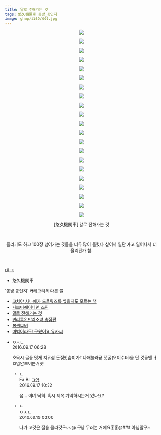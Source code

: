 ```yaml
---
title: 말로 전해가는 것
tags: 悠久機関車 동방_동인지
image: ghap/2185/001.jpg
---
```

<div class="article">
<p style="text-align: center; clear: none; float: none;"><img src="{{ site.nasurl }}/ghap/2185/001.jpg"/></p>
<p style="text-align: center; clear: none; float: none;"><img src="{{ site.nasurl }}/ghap/2185/002.jpg"/></p>
<p style="text-align: center; clear: none; float: none;"><img src="{{ site.nasurl }}/ghap/2185/003.jpg"/></p>
<p style="text-align: center; clear: none; float: none;"><img src="{{ site.nasurl }}/ghap/2185/004.jpg"/></p>
<p style="text-align: center; clear: none; float: none;"><img src="{{ site.nasurl }}/ghap/2185/005.jpg"/></p>
<p style="text-align: center; clear: none; float: none;"><img src="{{ site.nasurl }}/ghap/2185/006.jpg"/></p>
<p style="text-align: center; clear: none; float: none;"><img src="{{ site.nasurl }}/ghap/2185/007.jpg"/></p>
<p style="text-align: center; clear: none; float: none;"><img src="{{ site.nasurl }}/ghap/2185/008.jpg"/></p>
<p style="text-align: center; clear: none; float: none;"><img src="{{ site.nasurl }}/ghap/2185/009.jpg"/></p>
<p style="text-align: center; clear: none; float: none;"><img src="{{ site.nasurl }}/ghap/2185/010.jpg"/></p>
<p style="text-align: center; clear: none; float: none;"><img src="{{ site.nasurl }}/ghap/2185/011.jpg"/></p>
<p style="text-align: center; clear: none; float: none;"><img src="{{ site.nasurl }}/ghap/2185/012.jpg"/></p>
<p style="text-align: center; clear: none; float: none;"><img src="{{ site.nasurl }}/ghap/2185/013.jpg"/></p>
<p style="text-align: center; clear: none; float: none;"><img src="{{ site.nasurl }}/ghap/2185/014.jpg"/></p>
<p style="text-align: center; clear: none; float: none;"><img src="{{ site.nasurl }}/ghap/2185/015.jpg"/></p>
<p style="text-align: center; clear: none; float: none;"><img src="{{ site.nasurl }}/ghap/2185/016.jpg"/></p>
<p style="text-align: center; clear: none; float: none;"><img src="{{ site.nasurl }}/ghap/2185/017.jpg"/></p>
<p style="text-align: center; clear: none; float: none;"><img src="{{ site.nasurl }}/ghap/2185/018.jpg"/></p>
<p style="text-align: center; clear: none; float: none;"><img src="{{ site.nasurl }}/ghap/2185/019.jpg"/></p>
<p style="text-align: center; clear: none; float: none;"><img src="{{ site.nasurl }}/ghap/2185/020.jpg"/></p>
<p style="text-align: center; clear: none; float: none;"><img src="{{ site.nasurl }}/ghap/2185/021.jpg"/></p>
<p style="text-align: center; clear: none; float: none;">[悠久機関車] 말로 전해가는 것</p>
<p style="text-align: center; clear: none; float: none;"><br/></p>
<p style="text-align: center; clear: none; float: none;">졸리기도 하고 100장 넘어가는 것들을 너무 많이 올렸다 싶어서 일단 자고 일어나서 더 올리던가 함.</p>
<p><br/></p>
</div><div class="tagTrail">
<p>태그: </p>
<ul>
<li>悠久機関車</li>
</ul>
</div><div class="another">
<p>'동방 동인지' 카테고리의 다른 글</p>
<ul>
<li><a href="/2016-09-17-ghap_2187">코치야 사나에가 드로워즈를 입을지도 모르는 책</a></li>
<li><a href="/2016-09-17-ghap_2186">서브터레이니언 쇼핑</a></li>
<li><a href="/2016-09-16-ghap_2185">말로 전해가는 것</a></li>
<li><a href="/2016-09-16-ghap_2184">만리록2  만리소녀 총집편</a></li>
<li><a href="/2016-09-16-ghap_2181">봄색묘비</a></li>
<li><a href="/2016-09-16-ghap_2180">마법이라도! 구웠어요 유카씨</a></li>
</ul>
</div><div class="cb_module cb_fluid">
<div class="cb_wrt cb_profile">
<div class="comment">
<ul>
<li class="cb_thumb_off" id="comment14806762">
<div class="cb_comment_area">
<div class="cb_info_area">
<div class="cb_section">
<span class="cb_nick_name">ㅇㅅㄴ</span>
</div>
<div class="cb_section">
<span class="cb_date">2016.09.17 06:28 </span>
</div>
</div>
<div class="cb_dsc_comment">
<p class="cb_dsc">
											호옥시 글을 몃게 지우셛 돈젖잇숨미가? 나애볼라귱 댓굴(오이수터)을 단 것들앤 ㅓㅁ넘안보이는거얏
										</p>
</div>
<ul>
<li class="cb_thumb_off" id="comment14806833">
<span class="cb_bu_subnode">ㄴ</span>
<div class="cb_comment_area">
<div class="cb_info_area">
<div class="cb_section">
<span class="cb_nick_name"><img alt="Favicon of https://ghaptouhou.tistory.com" height="16" onerror="this.onerror=null;this.parentNode.removeChild(this)" src="https://ghaptouhou.tistory.com/favicon.ico" width="16"/> <img alt="BlogIcon" height="16" onerror="this.parentNode.removeChild(this)" src="https://ghaptouhou.tistory.com/index.gif" width="16"/> <a href="https://ghaptouhou.tistory.com" onclick="return openLinkInNewWindow(this)"> 그압</a><span class="tistoryProfileLayerTrigger" onclick='TistoryProfile.show(event, this, {"title":"\uc800\uae30 \uc774\uac70 \ub098\uc911\uc5d0 \uc218\uc815 \uac00\ub2a5\ud558\ub098\uc694","url":"https:\/\/ghap.tistory.com","nickname":"\uadf8\uc555","items":[]}); return false;'></span></span>
</div>
<div class="cb_section">
<span class="cb_date">2016.09.17 10:52 </span>
</div>
</div>
<div class="cb_dsc_comment">
<p class="cb_dsc">
																음... 아녀 딱히. 혹시 제목 기억하시는거 있나요?
															</p>
</div>
</div>
</li>
<li class="cb_thumb_off" id="comment14808112">
<span class="cb_bu_subnode">ㄴ</span>
<div class="cb_comment_area">
<div class="cb_info_area">
<div class="cb_section">
<span class="cb_nick_name">ㅇㅅㄴ</span>
</div>
<div class="cb_section">
<span class="cb_date">2016.09.19 03:06 </span>
</div>
</div>
<div class="cb_dsc_comment">
<p class="cb_dsc">
																나가 고것은 잘을 몰라갓구~~@ 구냥 무러본 거에요홍홍@### 아님말구~
															</p>
</div>
</div>
</li>
</ul>
</div></li>
</ul>
</div>
</div><!-- commentList close -->
</div>